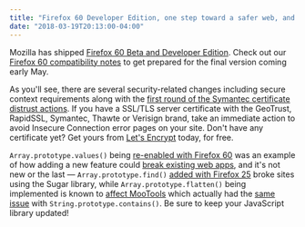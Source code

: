 ```yaml
---
title: "Firefox 60 Developer Edition, one step toward a safer web, and JavaScript library compatibility"
date: "2018-03-19T20:13:00-04:00"
---
```

Mozilla has shipped [Firefox 60 Beta and Developer Edition](https://www.mozilla.org/firefox/channel/desktop/). Check out our [Firefox 60 compatibility notes](https://www.fxsitecompat.dev/en-CA/versions/60/) to get prepared for the final version coming early May.

As you'll see, there are several security-related changes including secure context requirements along with the [first round of the Symantec certificate distrust actions](https://www.fxsitecompat.dev/en-CA/docs/2018/symantec-certificates-issued-before-june-2016-are-now-distrusted/). If you have a SSL/TLS server certificate with the GeoTrust, RapidSSL, Symantec, Thawte or Verisign brand, take an immediate action to avoid Insecure Connection error pages on your site. Don't have any certificate yet? Get yours from [Let's Encrypt](https://letsencrypt.org/) today, for free.

`Array.prototype.values()` being [re-enabled with Firefox 60](https://www.fxsitecompat.dev/en-CA/docs/2018/array-prototype-values-is-now-enabled-again/) was an example of how adding a new feature could [break existing web apps](https://www.fxsitecompat.dev/en-CA/docs/2016/array-prototype-values-breaks-some-legacy-apps/), and it's not new or the last —
`Array.prototype.find()` [added with Firefox 25](https://www.fxsitecompat.dev/en-CA/docs/2013/es6-array-methods-have-been-added/) broke sites using the Sugar library, while `Array.prototype.flatten()` being implemented is known to [affect MooTools](https://bugzilla.mozilla.org/show_bug.cgi?id=1443630) which actually had the [same issue](https://www.fxsitecompat.dev/en-CA/docs/2012/mootools-1-2-x-is-not-compatible-with-firefox-18-and-newer/) with `String.prototype.contains()`. Be sure to keep your JavaScript library updated!
